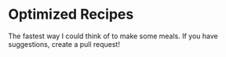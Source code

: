 # Optimized Recipes

The fastest way I could think of to make some meals. If you have suggestions, create a pull request!

